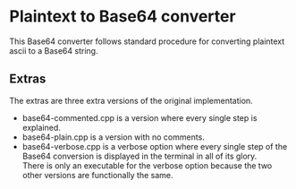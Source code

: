 # Plaintext to Base64 converter
This Base64 converter follows standard procedure for converting plaintext ascii to a Base64 string.


## Extras
The extras are three extra versions of the original implementation.  
 - base64-commented.cpp is a version where every single step is explained.
 - base64-plain.cpp is a version with no comments.
 - base64-verbose.cpp is a verbose option where every single step of the Base64 conversion is displayed in the terminal in all of its glory.  
There is only an executable for the verbose option because the two other versions are functionally the same.